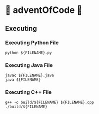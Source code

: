 # 🎄 adventOfCode 🎄

## Executing
### Executing Python File 
```
python ${FILENAME}.py
```

### Executing Java File
```
javac ${FILENAME}.java
java ${FILENAME}
```

### Executing C++ File
```
g++ -o build/${FILENAME} ${FILENAME}.cpp
./build/${FILENAME}
```
